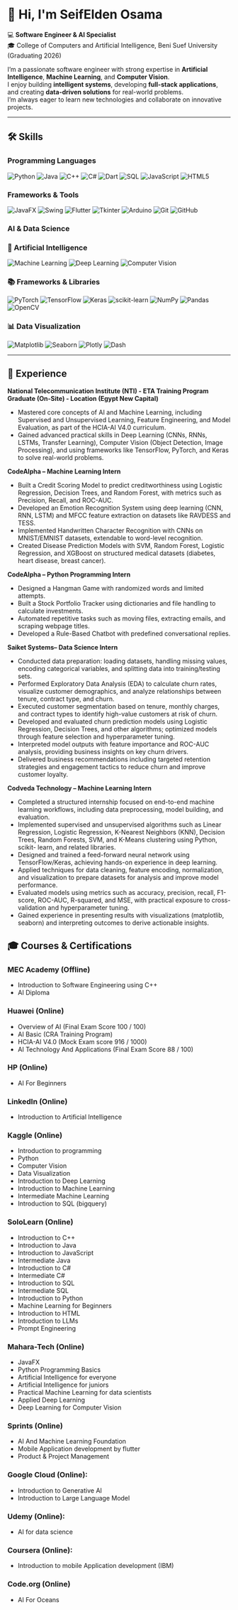 # 👋 Hi, I'm SeifElden Osama

💻 **Software Engineer & AI Specialist**  
🎓 College of Computers and Artificial Intelligence, Beni Suef University (Graduating 2026)  

I’m a passionate software engineer with strong expertise in **Artificial Intelligence**, **Machine Learning**, and **Computer Vision**.  
I enjoy building **intelligent systems**, developing **full-stack applications**, and creating **data-driven solutions** for real-world problems.  
I’m always eager to learn new technologies and collaborate on innovative projects.

---

## 🛠 Skills

### Programming Languages
![Python](https://img.shields.io/badge/Python-blue?style=flat&logo=python)
![Java](https://img.shields.io/badge/Java-red?style=flat&logo=java)
![C++](https://img.shields.io/badge/C++-00599C?style=flat&logo=c%2B%2B)
![C#](https://img.shields.io/badge/C%23-239120?style=flat&logo=c-sharp)
![Dart](https://img.shields.io/badge/Dart-0175C2?style=flat&logo=dart)
![SQL](https://img.shields.io/badge/SQL-003B57?style=flat&logo=database)
![JavaScript](https://img.shields.io/badge/JavaScript-F7DF1E?style=flat&logo=javascript&logoColor=black)
<img src="https://img.shields.io/badge/HTML5-E34F26?style=flat&logo=html5&logoColor=white" alt="HTML5">

### Frameworks & Tools
![JavaFX](https://img.shields.io/badge/JavaFX-purple?style=flat)
![Swing](https://img.shields.io/badge/Swing-orange?style=flat)
![Flutter](https://img.shields.io/badge/Flutter-02569B?style=flat&logo=flutter)
![Tkinter](https://img.shields.io/badge/Tkinter-2E8B57?style=flat)
![Arduino](https://img.shields.io/badge/Arduino-00979D?style=flat&logo=arduino)
![Git](https://img.shields.io/badge/Git-F05032?style=flat&logo=git)
![GitHub](https://img.shields.io/badge/GitHub-181717?style=flat&logo=github)


### AI & Data Science
<h3>🧠 Artificial Intelligence</h3>
<p>
  <img src="https://img.shields.io/badge/Machine%20Learning-102230?style=flat&logo=machine-learning&logoColor=white" alt="Machine Learning">
  <img src="https://img.shields.io/badge/Deep%20Learning-FF6F00?style=flat&logo=deeplearning&logoColor=white" alt="Deep Learning">
  <img src="https://img.shields.io/badge/Computer%20Vision-1E90FF?style=flat&logo=opencv&logoColor=white" alt="Computer Vision">
</p>
<h3>📚 Frameworks & Libraries</h3>
<p>
  <img src="https://img.shields.io/badge/PyTorch-EE4C2C?style=flat&logo=pytorch&logoColor=white" alt="PyTorch">
  <img src="https://img.shields.io/badge/TensorFlow-FF6F00?style=flat&logo=tensorflow&logoColor=white" alt="TensorFlow">
  <img src="https://img.shields.io/badge/Keras-D00000?style=flat&logo=keras&logoColor=white" alt="Keras">
  <img src="https://img.shields.io/badge/scikit--learn-F7931E?style=flat&logo=scikit-learn&logoColor=white" alt="scikit-learn">
  <img src="https://img.shields.io/badge/NumPy-013243?style=flat&logo=numpy&logoColor=white" alt="NumPy">
  <img src="https://img.shields.io/badge/Pandas-150458?style=flat&logo=pandas&logoColor=white" alt="Pandas">
  <img src="https://img.shields.io/badge/OpenCV-5C3EE8?style=flat&logo=opencv&logoColor=white" alt="OpenCV">
</p>  
<h3>📊 Data Visualization</h3>
<p>
  <img src="https://img.shields.io/badge/Matplotlib-11557c?style=flat&logo=python&logoColor=white" alt="Matplotlib">
  <img src="https://img.shields.io/badge/Seaborn-0099CC?style=flat&logo=python&logoColor=white" alt="Seaborn">
  <img src="https://img.shields.io/badge/Plotly-3F4F75?style=flat&logo=plotly&logoColor=white" alt="Plotly">
  <img src="https://img.shields.io/badge/Dash-1E1E1E?style=flat&logo=plotly&logoColor=white" alt="Dash">
</p>

---

## 💼 Experience

**National Telecommunication Institute (NTI) - ETA Training Program Graduate (On-Site) - Location
(Egypt New Capital)**
- Mastered core concepts of AI and Machine Learning, including Supervised and Unsupervised Learning, Feature
Engineering, and Model Evaluation, as part of the HCIA-AI V4.0 curriculum. 
- Gained advanced practical skills in Deep Learning (CNNs, RNNs, LSTMs, Transfer Learning), Computer Vision
(Object Detection, Image Processing), and using frameworks like TensorFlow, PyTorch, and Keras to solve
real-world problems.

**CodeAlpha – Machine Learning Intern**  
- Built a Credit Scoring Model to predict creditworthiness using Logistic Regression, Decision Trees, and Random Forest, with metrics such as Precision, Recall, and ROC-AUC.  
- Developed an Emotion Recognition System using deep learning (CNN, RNN, LSTM) and MFCC feature extraction on datasets like RAVDESS and TESS.  
- Implemented Handwritten Character Recognition with CNNs on MNIST/EMNIST datasets, extendable to word-level recognition.  
- Created Disease Prediction Models with SVM, Random Forest, Logistic Regression, and XGBoost on structured medical datasets (diabetes, heart disease, breast cancer).  

**CodeAlpha – Python Programming Intern**  
- Designed a Hangman Game with randomized words and limited attempts.  
- Built a Stock Portfolio Tracker using dictionaries and file handling to calculate investments.  
- Automated repetitive tasks such as moving files, extracting emails, and scraping webpage titles.  
- Developed a Rule-Based Chatbot with predefined conversational replies.

**Saiket Systems– Data Science Intern**
- Conducted data preparation: loading datasets, handling missing values, encoding categorical variables, and splitting data into training/testing sets.
- Performed Exploratory Data Analysis (EDA) to calculate churn rates, visualize customer demographics, and analyze relationships between tenure, contract type, and churn.
- Executed customer segmentation based on tenure, monthly charges, and contract types to identify high-value customers at risk of churn.
- Developed and evaluated churn prediction models using Logistic Regression, Decision Trees, and other algorithms; optimized models through feature selection and hyperparameter tuning.
- Interpreted model outputs with feature importance and ROC-AUC analysis, providing business insights on key churn drivers.
- Delivered business recommendations including targeted retention strategies and engagement tactics to reduce churn and improve customer loyalty.

**Codveda Technology – Machine Learning Intern**

- Completed a structured internship focused on end-to-end machine learning workflows, including data preprocessing, model building, and evaluation.
- Implemented supervised and unsupervised algorithms such as Linear Regression, Logistic Regression, K-Nearest Neighbors (KNN), Decision Trees, Random Forests, SVM, and K-Means clustering using Python, scikit-   learn, and related libraries.
- Designed and trained a feed-forward neural network using TensorFlow/Keras, achieving hands-on experience in deep learning.
- Applied techniques for data cleaning, feature encoding, normalization, and visualization to prepare datasets for analysis and improve model performance.
- Evaluated models using metrics such as accuracy, precision, recall, F1-score, ROC-AUC, R-squared, and MSE, with practical exposure to cross-validation and hyperparameter tuning.
- Gained experience in presenting results with visualizations (matplotlib, seaborn) and interpreting outcomes to derive actionable insights.
   

## 🎓 Courses & Certifications

### MEC Academy (Offline)
- Introduction to Software Engineering using C++
- AI Diploma

### Huawei (Online)  
- Overview of AI (Final Exam Score 100 / 100)
- AI Basic (CRA Training Program)
- HCIA-AI V4.0 (Mock Exam score 916 / 1000)
- AI Technology And Applications (Final Exam Score 88 / 100)

### HP (Online)
- AI For Beginners

### LinkedIn (Online)
- Introduction to Artificial Intelligence
  
### Kaggle (Online)
- Introduction to programming
- Python
- Computer Vision
- Data Visualization
- Introduction to Deep Learning
- Introduction to Machine Learning
- Intermediate Machine Learning
- Introduction to SQL (bigquery)

### SoloLearn (Online)
- Introduction to C++
- Introduction to Java
- Introduction to JavaScript
- Intermediate Java
- Introduction to C#
- Intermediate C#
- Introduction to SQL
- Intermediate SQL
- Introduction to Python
- Machine Learning for Beginners
- Introduction to HTML
- Introduction to LLMs
- Prompt Engineering

### Mahara-Tech (Online)
- JavaFX
- Python Programming Basics
- Artificial Intelligence for everyone
- Artificial Intelligence for juniors
- Practical Machine Learning for data scientists
- Applied Deep Learning
- Deep Learning for Computer Vision

### Sprints (Online)  
- AI And Machine Learning Foundation
- Mobile Application development by flutter
- Product & Project Management

### Google Cloud (Online):
- Introduction to Generative AI
- Introduction to Large Language Model
 
### Udemy (Online):
- AI for data science

### Coursera (Online):
- Introduction to mobile Application development (IBM)
  
### Code.org (Online)
- AI For Oceans
